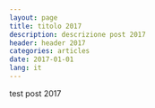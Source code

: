 ```yaml
---
layout: page
title: titolo 2017
description: descrizione post 2017
header: header 2017
categories: articles
date: 2017-01-01
lang: it
---
```


test post 2017
